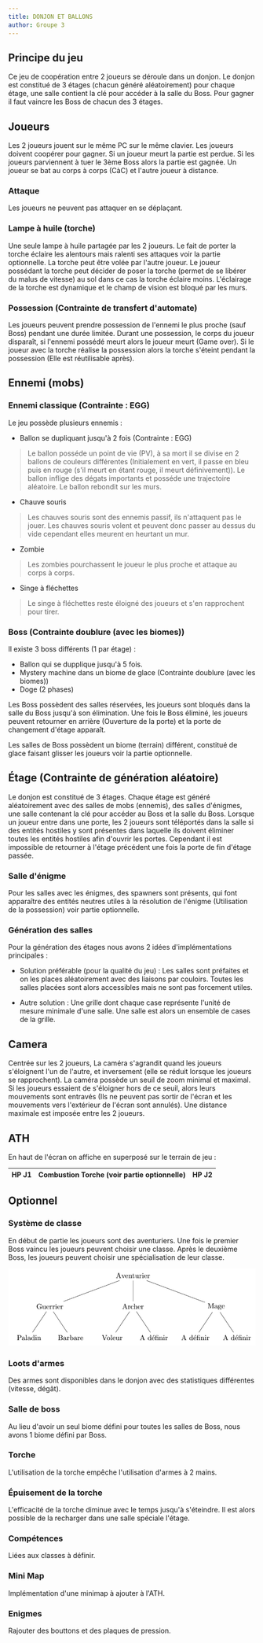 ```yaml
---
title: DONJON ET BALLONS
author: Groupe 3
---
```


## Principe du jeu

Ce jeu de coopération entre 2 joueurs se déroule dans un donjon. Le donjon est constitué de 3 étages (chacun généré aléatoirement) pour chaque étage, une salle contient la clé pour accéder à la salle du Boss. Pour gagner il faut vaincre les Boss de chacun des 3 étages.

## Joueurs

Les 2 joueurs jouent sur le même PC sur le même clavier. Les joueurs doivent coopérer pour gagner. Si un joueur meurt la partie est perdue. Si les joueurs parviennent à tuer le 3ème Boss alors la partie est gagnée. Un joueur se bat au corps à corps (CàC) et l'autre joueur à distance.

### Attaque

Les joueurs ne peuvent pas attaquer en se déplaçant.

### Lampe à huile (torche)

Une seule lampe à huile partagée par les 2 joueurs. Le fait de porter la torche éclaire les alentours mais ralenti ses attaques voir la partie optionnelle. La torche peut être volée par l'autre joueur. Le joueur possédant la torche peut décider de poser la torche (permet de se libérer du malus de vitesse) au sol dans ce cas la torche éclaire moins. L'éclairage de la torche est dynamique et le champ de vision est bloqué par les murs.

### Possession (Contrainte de transfert d'automate)

Les joueurs peuvent prendre possession de l'ennemi le plus proche (sauf Boss) pendant une durée limitée. Durant une possession, le corps du joueur disparaît, si l'ennemi possédé meurt alors le joueur meurt (Game over). Si le joueur avec la torche réalise la possession alors la torche s'éteint pendant la possession (Elle est réutilisable après).

## Ennemi (mobs)

### Ennemi classique (Contrainte : EGG)

Le jeu possède plusieurs ennemis :

- Ballon se dupliquant jusqu'à 2 fois (Contrainte : EGG)

> Le ballon posséde un point de vie (PV), à sa mort il se divise en 2 ballons de couleurs différentes (Initialement en vert, il passe en bleu puis en rouge (s'il meurt en étant rouge, il meurt définivement)). Le ballon inflige des dégats importants et posséde une trajectoire aléatoire. Le ballon rebondit sur les murs.

- Chauve souris

> Les chauves souris sont des ennemis passif, ils n'attaquent pas le jouer. Les chauves souris volent et peuvent donc passer au dessus du vide cependant elles meurent en heurtant un mur.

- Zombie

> Les zombies pourchassent le joueur le plus proche et attaque au corps à corps.

- Singe à fléchettes

> Le singe à fléchettes reste éloigné des joueurs et s'en rapprochent pour tirer.

### Boss (Contrainte doublure (avec les biomes))

Il existe 3 boss différents (1 par étage) :

- Ballon qui se dupplique jusqu'à 5 fois.
- Mystery machine dans un biome de glace (Contrainte doublure (avec les biomes))
- Doge (2 phases)

Les Boss possèdent des salles réservées, les joueurs sont bloqués dans la salle du Boss jusqu'à son élimination. Une fois le Boss éliminé, les joueurs peuvent retourner en arrière (Ouverture de la porte) et la porte de changement d'étage apparaît.

Les salles de Boss possèdent un biome (terrain) différent, constitué de glace faisant glisser les joueurs voir la partie optionnelle.

## Étage (Contrainte de génération aléatoire)

Le donjon est constitué de 3 étages. Chaque étage est généré aléatoirement avec des salles de mobs (ennemis), des salles d'énigmes, une salle contenant la clé pour accéder au Boss et la salle du Boss. Lorsque un joueur entre dans une porte, les 2 joueurs sont téléportés dans la salle si des entités hostiles y sont présentes dans laquelle ils doivent éliminer toutes les entités hostiles afin d'ouvrir les portes. Cependant il est impossible de retourner à l'étage précédent une fois la porte de fin d'étage passée.

### Salle d'énigme

Pour les salles avec les énigmes, des spawners sont présents, qui font apparaître des entités neutres utiles à la résolution de l'énigme (Utilisation de la possession) voir partie optionnelle.

### Génération des salles

Pour la génération des étages nous avons 2 idées d'implémentations principales :

- Solution préférable (pour la qualité du jeu) :
Les salles sont préfaites et on les places aléatoirement avec des liaisons par couloirs. Toutes les salles placées sont alors accessibles mais ne sont pas forcement utiles.

- Autre solution :
Une grille dont chaque case représente l'unité de mesure minimale d'une salle. Une salle est alors un ensemble de cases de la grille.

## Camera

Centrée sur les 2 joueurs, La caméra s'agrandit quand les joueurs s'éloignent l'un de l'autre, et inversement (elle se réduit lorsque les joueurs se rapprochent). La caméra possède un seuil de zoom minimal et maximal. Si les joueurs essaient de s'éloigner hors de ce seuil, alors leurs mouvements sont entravés (Ils ne peuvent pas sortir de l'écran et les mouvements vers l'extérieur de l'écran sont annulés). Une distance maximale est imposée entre les 2 joueurs.

## ATH

En haut de l'écran on affiche en superposé sur le terrain de jeu :

| HP J1 | Combustion Torche (voir partie optionnelle) | HP J2 |
| :--- | :---: | ---: |

## Optionnel

### Système de classe

En début de partie les joueurs sont des aventuriers. Une fois le premier Boss vaincu les joueurs peuvent choisir une classe. Après le deuxième Boss, les joueurs peuvent choisir une spécialisation de leur classe.

![Systéme de classes](Classes.png)

### Loots d'armes

Des armes sont disponibles dans le donjon avec des statistiques différentes (vitesse, dégât).

### Salle de boss

Au lieu d'avoir un seul biome défini pour toutes les salles de Boss, nous avons 1 biome défini par Boss.

### Torche

L'utilisation de la torche empêche l'utilisation d'armes à 2 mains.

### Épuisement de la torche

L'efficacité de la torche diminue avec le temps jusqu'à s'éteindre. Il est alors possible de la recharger dans une salle spéciale l'étage.

### Compétences

Liées aux classes à définir.

### Mini Map

Implémentation d'une minimap à ajouter à l'ATH.

### Enigmes

Rajouter des bouttons et des plaques de pression.
